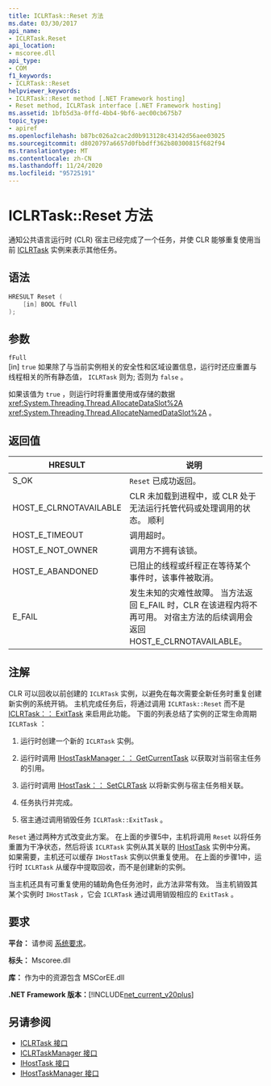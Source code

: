 ```yaml
---
title: ICLRTask::Reset 方法
ms.date: 03/30/2017
api_name:
- ICLRTask.Reset
api_location:
- mscoree.dll
api_type:
- COM
f1_keywords:
- ICLRTask::Reset
helpviewer_keywords:
- ICLRTask::Reset method [.NET Framework hosting]
- Reset method, ICLRTask interface [.NET Framework hosting]
ms.assetid: 1bfb5d3a-0ffd-4bb4-9bf6-aec00cb675b7
topic_type:
- apiref
ms.openlocfilehash: b87bc026a2cac2d0b913128c43142d56aee03025
ms.sourcegitcommit: d8020797a6657d0fbbdff362b80300815f682f94
ms.translationtype: MT
ms.contentlocale: zh-CN
ms.lasthandoff: 11/24/2020
ms.locfileid: "95725191"
---
```

# <a name="iclrtaskreset-method"></a>ICLRTask::Reset 方法

通知公共语言运行时 (CLR) 宿主已经完成了一个任务，并使 CLR 能够重复使用当前 [ICLRTask](iclrtask-interface.md) 实例来表示其他任务。  
  
## <a name="syntax"></a>语法  
  
```cpp  
HRESULT Reset (  
    [in] BOOL fFull  
);  
```  
  
## <a name="parameters"></a>参数  

 `fFull`  
 [in] `true` 如果除了与当前实例相关的安全性和区域设置信息，运行时还应重置与线程相关的所有静态值， `ICLRTask` 则为; 否则为 `false` 。  
  
 如果该值为 `true` ，则运行时将重置使用或存储的数据 <xref:System.Threading.Thread.AllocateDataSlot%2A> <xref:System.Threading.Thread.AllocateNamedDataSlot%2A> 。  
  
## <a name="return-value"></a>返回值  
  
|HRESULT|说明|  
|-------------|-----------------|  
|S_OK|`Reset` 已成功返回。|  
|HOST_E_CLRNOTAVAILABLE|CLR 未加载到进程中，或 CLR 处于无法运行托管代码或处理调用的状态。 顺利|  
|HOST_E_TIMEOUT|调用超时。|  
|HOST_E_NOT_OWNER|调用方不拥有该锁。|  
|HOST_E_ABANDONED|已阻止的线程或纤程正在等待某个事件时，该事件被取消。|  
|E_FAIL|发生未知的灾难性故障。 当方法返回 E_FAIL 时，CLR 在该进程内将不再可用。 对宿主方法的后续调用会返回 HOST_E_CLRNOTAVAILABLE。|  
  
## <a name="remarks"></a>注解  

 CLR 可以回收以前创建的 `ICLRTask` 实例，以避免在每次需要全新任务时重复创建新实例的系统开销。 主机完成任务后，将通过调用 `ICLRTask::Reset` 而不是 [ICLRTask：： ExitTask](iclrtask-exittask-method.md) 来启用此功能。 下面的列表总结了实例的正常生命周期 `ICLRTask` ：  
  
1. 运行时创建一个新的 `ICLRTask` 实例。  
  
2. 运行时调用 [IHostTaskManager：： GetCurrentTask](ihosttaskmanager-getcurrenttask-method.md) 以获取对当前宿主任务的引用。  
  
3. 运行时调用 [IHostTask：： SetCLRTask](ihosttask-setclrtask-method.md) 以将新实例与宿主任务相关联。  
  
4. 任务执行并完成。  
  
5. 宿主通过调用销毁任务 `ICLRTask::ExitTask` 。  
  
 `Reset` 通过两种方式改变此方案。 在上面的步骤5中，主机将调用 `Reset` 以将任务重置为干净状态，然后将该 `ICLRTask` 实例从其关联的 [IHostTask](ihosttask-interface.md) 实例中分离。 如果需要，主机还可以缓存 `IHostTask` 实例以供重复使用。 在上面的步骤1中，运行时 `ICLRTask` 从缓存中提取回收，而不是创建新的实例。  
  
 当主机还具有可重复使用的辅助角色任务池时，此方法非常有效。 当主机销毁其某个实例时 `IHostTask` ，它会 `ICLRTask` 通过调用销毁相应的 `ExitTask` 。  
  
## <a name="requirements"></a>要求  

 **平台：** 请参阅 [系统要求](../../get-started/system-requirements.md)。  
  
 **标头：** Mscoree.dll  
  
 **库：** 作为中的资源包含 MSCorEE.dll  
  
 **.NET Framework 版本：**[!INCLUDE[net_current_v20plus](../../../../includes/net-current-v20plus-md.md)]  
  
## <a name="see-also"></a>另请参阅

- [ICLRTask 接口](iclrtask-interface.md)
- [ICLRTaskManager 接口](iclrtaskmanager-interface.md)
- [IHostTask 接口](ihosttask-interface.md)
- [IHostTaskManager 接口](ihosttaskmanager-interface.md)
